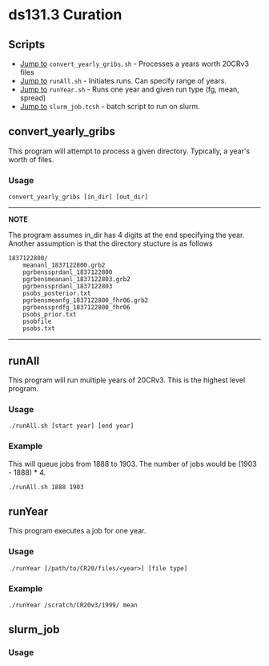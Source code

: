 # ds131.3 Curation

## Scripts

- [Jump to](#convert_yearly_gribs) `convert_yearly_gribs.sh` - Processes a years worth 20CRv3 files
- [Jump to](#runAll) `runAll.sh` - Initiates runs. Can specify range of years.
- [Jump to](#runYear) `runYear.sh` - Runs one year and given run type (fg, mean, spread)
- [Jump to](#slurm_job) `slurm_job.tcsh` - batch script to run on slurm.

## convert_yearly_gribs

This program will attempt to process a given directory. Typically, a year's worth of files.

### Usage
```
convert_yearly_gribs [in_dir] [out_dir]
```

---
**NOTE**

The program assumes in_dir has 4 digits at the end specifying the year. 
Another assumption is that the directory stucture is as follows
```
1837122800/
    meananl_1837122800.grb2       
    pgrbenssprdanl_1837122800       
    pgrbensmeananl_1837122803.grb2       
    pgrbenssprdanl_1837122803       
    psobs_posterior.txt
    pgrbensmeanfg_1837122800_fhr06.grb2
    pgrbenssprdfg_1837122800_fhr06  
    psobs_prior.txt
    psobfile             
    psobs.txt
```
---

## runAll

This program will run multiple years of 20CRv3. This is the highest level program.

### Usage
```
./runAll.sh [start year] [end year]
```

### Example
This will queue jobs from 1888 to 1903. The number of jobs would be (1903 - 1888) * 4.
```
./runAll.sh 1888 1903
```

## runYear

This program executes a job for one year.

### Usage

```
./runYear [/path/to/CR20/files/<year>] [file type]
```

### Example


```
./runYear /scratch/CR20v3/1999/ mean
```

## slurm_job

### Usage
